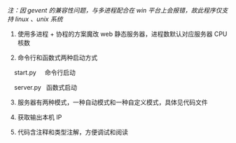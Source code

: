 *注：因 gevent 的兼容性问题，与多进程配合在 win 平台上会报错，故此程序仅支持 linux 、unix 系统*

1. 使用多进程 + 协程的方案魔改 web 静态服务器，进程数默认对应服务器 CPU 核数

2. 命令行和函数式两种启动方式

    start.py     命令行启动

    server.py   函数式启动

3. 服务器有两种模式，一种自动模式和一种自定义模式，具体见代码文件

4. 获取输出本机 IP

5. 代码含注释和类型注解，方便调试和阅读

